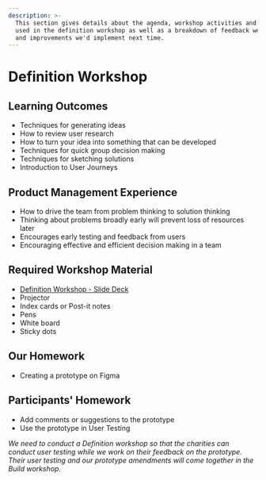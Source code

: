 ```yaml
---
description: >-
  This section gives details about the agenda, workshop activities and slides
  used in the definition workshop as well as a breakdown of feedback we received
  and improvements we'd implement next time.
---
```


# Definition Workshop

## Learning Outcomes

* Techniques for generating ideas
* How to review user research
* How to turn your idea into something that can be developed
* Techniques for quick group decision making
* Techniques for sketching solutions
* Introduction to User Journeys

## Product Management Experience

* How to drive the team from problem thinking to solution thinking
* Thinking about problems broadly early will prevent loss of resources later
* Encourages early testing and feedback from users
* Encouraging effective and efficient decision making in a team

## Required Workshop Material 

* [Definition Workshop - Slide Deck](https://docs.google.com/presentation/d/1RMa6UYjsi9XvO0UPfaa3dc8r1jYNy_-IbNYVv1n3xnU/edit#slide=id.g75dacec10e_0_203)
* Projector
* Index cards or Post-it notes
* Pens
* White board
* Sticky dots

## Our Homework

* Creating a prototype on Figma

## Participants' Homework

* Add comments or suggestions to the prototype
* Use the prototype in User Testing

_We need to conduct a Definition workshop so that the charities can conduct user testing while we work on their feedback on the prototype. Their user testing and our prototype amendments will come together in the Build workshop._

